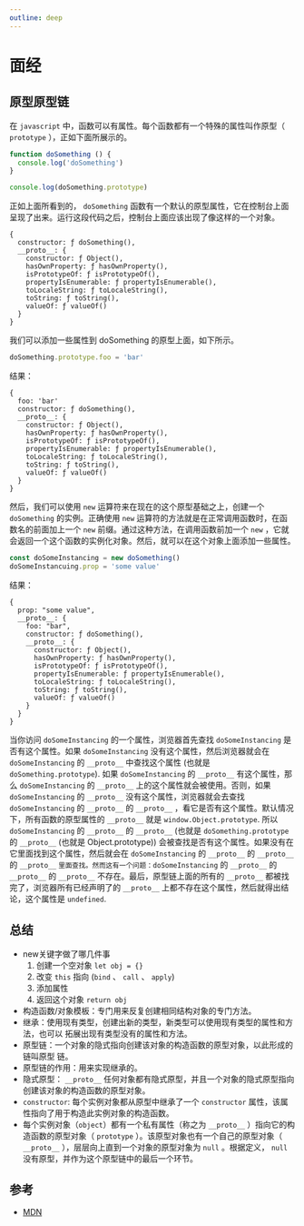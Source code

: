 ```yaml
---
outline: deep
---
```


# 面经

## 原型原型链

在 `javascript` 中，函数可以有属性。每个函数都有一个特殊的属性叫作原型（ `prototype` ），正如下面所展示的。

```js
function doSomething () {
  console.log('doSomething')
}

console.log(doSomething.prototype)
```

正如上面所看到的， `doSomething` 函数有一个默认的原型属性，它在控制台上面呈现了出来。运行这段代码之后，控制台上面应该出现了像这样的一个对象。

```text
{
  constructor: ƒ doSomething(),
  __proto__: {
    constructor: ƒ Object(),
    hasOwnProperty: ƒ hasOwnProperty(),
    isPrototypeOf: ƒ isPrototypeOf(),
    propertyIsEnumerable: ƒ propertyIsEnumerable(),
    toLocaleString: ƒ toLocaleString(),
    toString: ƒ toString(),
    valueOf: ƒ valueOf()
  }
}
```

我们可以添加一些属性到 doSomething 的原型上面，如下所示。

```js
doSomething.prototype.foo = 'bar'
```

结果：

```text
{
  foo: 'bar'
  constructor: ƒ doSomething(),
  __proto__: {
    constructor: ƒ Object(),
    hasOwnProperty: ƒ hasOwnProperty(),
    isPrototypeOf: ƒ isPrototypeOf(),
    propertyIsEnumerable: ƒ propertyIsEnumerable(),
    toLocaleString: ƒ toLocaleString(),
    toString: ƒ toString(),
    valueOf: ƒ valueOf()
  }
}
```

然后，我们可以使用 `new` 运算符来在现在的这个原型基础之上，创建一个 `doSomething` 的实例。正确使用 `new` 运算符的方法就是在正常调用函数时，在函数名的前面加上一个 `new` 前缀。通过这种方法，在调用函数前加一个 `new` ，它就会返回一个这个函数的实例化对象。然后，就可以在这个对象上面添加一些属性。

```js
const doSomeInstancing = new doSomething()
doSomeInstancuing.prop = 'some value'
```

结果：

```text
{
  prop: "some value",
  __proto__: {
    foo: "bar",
    constructor: ƒ doSomething(),
    __proto__: {
      constructor: ƒ Object(),
      hasOwnProperty: ƒ hasOwnProperty(),
      isPrototypeOf: ƒ isPrototypeOf(),
      propertyIsEnumerable: ƒ propertyIsEnumerable(),
      toLocaleString: ƒ toLocaleString(),
      toString: ƒ toString(),
      valueOf: ƒ valueOf()
    }
  }
}
```

当你访问 `doSomeInstancing` 的一个属性，浏览器首先查找 `doSomeInstancing` 是否有这个属性。如果 `doSomeInstancing` 没有这个属性，然后浏览器就会在 `doSomeInstancing` 的 `__proto__` 中查找这个属性 (也就是 `doSomething.prototype`). 如果 `doSomeInstancing` 的 `__proto__` 有这个属性，那么 `doSomeInstancing` 的 `__proto__` 上的这个属性就会被使用。否则，如果 `doSomeInstancing` 的 `__proto__` 没有这个属性，浏览器就会去查找 `doSomeInstancing` 的 `__proto__` 的 `__proto__` ，看它是否有这个属性。默认情况下，所有函数的原型属性的 `__proto__` 就是 `window.Object.prototype`. 所以 `doSomeInstancing` 的 `__proto__` 的 `__proto__` (也就是 `doSomething.prototype` 的 `__proto__` (也就是 Object.prototype)) 会被查找是否有这个属性。如果没有在它里面找到这个属性，然后就会在 `doSomeInstancing` 的 `__proto__` 的 `__proto__` 的 `__proto__` `里面查找。然而这有一个问题：doSomeInstancing` 的 `__proto__` 的 `__proto__` 的 `__proto__` 不存在。最后，原型链上面的所有的 `__proto__` 都被找完了，浏览器所有已经声明了的 `__proto__` 上都不存在这个属性，然后就得出结论，这个属性是 `undefined`.

## 总结

- new关键字做了哪几件事
  1. 创建一个空对象 `let obj = {}`
  2. 改变 `this` 指向 (`bind` 、 `call` 、 `apply`)
  3. 添加属性
  4. 返回这个对象 `return obj`
- 构造函数/对象模板：专门用来反复创建相同结构对象的专门方法。
- 继承：使用现有类型，创建出新的类型，新类型可以使用现有类型的属性和方法，也可以
拓展出现有类型没有的属性和方法。
- 原型链：一个对象的隐式指向创建该对象的构造函数的原型对象，以此形成的链叫原型
链。
- 原型链的作用：用来实现继承的。
- 隐式原型： `__proto__` 任何对象都有隐式原型，并且一个对象的隐式原型指向创建该对象的构造函数的原型对象。
- `constructor`: 每个实例对象都从原型中继承了一个 `constructor` 属性，该属性指向了用于构造此实例对象的构造函数。
- 每个实例对象（`object`）都有一个私有属性（称之为 `__proto__` ）指向它的构造函数的原型对象（ `prototype` ）。该原型对象也有一个自己的原型对象（ `__proto__` ），层层向上直到一个对象的原型对象为 `null` 。根据定义， `null` 没有原型，并作为这个原型链中的最后一个环节。

## 参考

- [MDN](https://developer.mozilla.org/zh-CN/)
